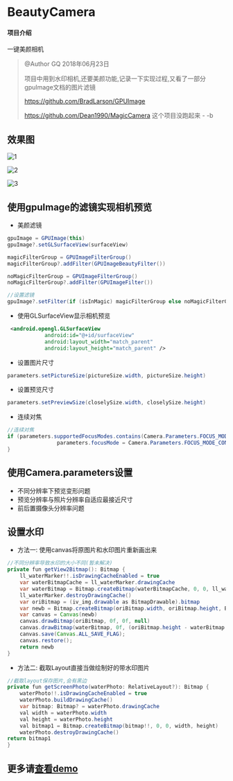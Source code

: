 # BeautyCamera

#### 项目介绍
一键美颜相机


>@Author GQ 2018年06月23日
>
>项目中用到水印相机,还要美颜功能,记录一下实现过程,又看了一部分gpuImage文档的图片滤镜
>
>https://github.com/BradLarson/GPUImage
>
>https://github.com/Dean1990/MagicCamera 这个项目没跑起来 - -b



<!--more-->



## 效果图

![1](https://ws2.sinaimg.cn/large/006tNc79ly1fsm65vkcp0j308c0ett9s.jpg)

![2](https://ws2.sinaimg.cn/large/006tNc79ly1fsm65w6fp9j308c0ett9o.jpg)

![3](https://ws1.sinaimg.cn/large/006tNc79ly1fsm65x3xznj308c0etdg6.jpg)



## 使用gpuImage的滤镜实现相机预览

- 美颜滤镜

```java
gpuImage = GPUImage(this)
gpuImage?.setGLSurfaceView(surfaceView)

magicFilterGroup = GPUImageFilterGroup()
magicFilterGroup?.addFilter(GPUImageBeautyFilter())

noMagicFilterGroup = GPUImageFilterGroup()
noMagicFilterGroup?.addFilter(GPUImageFilter())

//设置滤镜
gpuImage?.setFilter(if (isInMagic) magicFilterGroup else noMagicFilterGroup)
```

- 使用GLSurfaceView显示相机预览

```xml
 <android.opengl.GLSurfaceView
            android:id="@+id/surfaceView"
            android:layout_width="match_parent"
            android:layout_height="match_parent" />
```

- 设置图片尺寸

```java
parameters.setPictureSize(pictureSize.width, pictureSize.height)
```

- 设置预览尺寸

```java
parameters.setPreviewSize(closelySize.width, closelySize.height)
```

- 连续对焦

```java
//连续对焦
if (parameters.supportedFocusModes.contains(Camera.Parameters.FOCUS_MODE_CONTINUOUS_PICTURE)) {
                parameters.focusMode = Camera.Parameters.FOCUS_MODE_CONTINUOUS_PICTURE
}
```





## 使用Camera.parameters设置

- 不同分辨率下预览变形问题
- 预览分辨率与照片分辨率自适应最接近尺寸
- 前后置摄像头分辨率问题



## 设置水印

- 方法一: 使用canvas将原图片和水印图片重新画出来

```java
//不同分辨率导致水印的大小不同(暂未解决)
private fun getView2Bitmap(): Bitmap {
    ll_waterMarker!!.isDrawingCacheEnabled = true
    var waterBitmapCache = ll_waterMarker.drawingCache
    var waterBitmap = Bitmap.createBitmap(waterBitmapCache, 0, 0, ll_waterMarker.width, ll_waterMarker.height)
    ll_waterMarker.destroyDrawingCache()
    var oriBitmap = (iv_img.drawable as BitmapDrawable).bitmap
    var newb = Bitmap.createBitmap(oriBitmap.width, oriBitmap.height, Bitmap.Config.ARGB_8888);
    var canvas = Canvas(newb)
    canvas.drawBitmap(oriBitmap, 0f, 0f, null)
    canvas.drawBitmap(waterBitmap, 0f, (oriBitmap.height - waterBitmap.height).toFloat() - SizeUtil.dp2px(this, 40f), null)
    canvas.save(Canvas.ALL_SAVE_FLAG);
    canvas.restore();
    return newb
}
```



- 方法二: 截取Layout直接当做绘制好的带水印图片

```java
//截取layout保存图片,会有黑边
private fun getScreenPhoto(waterPhoto: RelativeLayout?): Bitmap {
    waterPhoto!!.isDrawingCacheEnabled = true
    waterPhoto.buildDrawingCache()
    var bitmap: Bitmap? = waterPhoto.drawingCache
    val width = waterPhoto.width
    val height = waterPhoto.height
    val bitmap1 = Bitmap.createBitmap(bitmap!!, 0, 0, width, height)
    waterPhoto.destroyDrawingCache()
return bitmap1
}
```



## 更多请[查看demo](https://gitee.com/madaigou/BeautyCamera)

